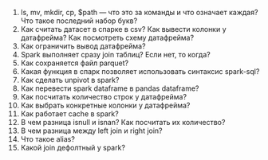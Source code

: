 1) ls, mv, mkdir, cp, $path — что это за команды и что означает каждая?  Что такое последний набор букв?
2) Как считать датасет в спарке в csv? Как вывести колонки у датафрейма? Как посмотреть схему датафрейма?
3) Как ограничить вывод датафрейма?
4) Spark выполняет сразу join таблиц? Если нет, то когда?
5) Как сохраняется файл parquet?
6) Какая функция в спарк позволяет использовать синтаксис spark-sql?
7) Как сделать unpivot  в spark?
8) Как перевести spark dataframe в pandas dataframe?
9) Как посчитать количество строк у датафрейма?
10) Как выбрать конкретные колонки у датафрейма?
11) Как работает cache в spark?
12) В чем разница isnull и isnan? Как посчитать их количество?
13) В чем разница между left join и right join?
14) Что такое alias?
15) Какой join дефолтный у spark?